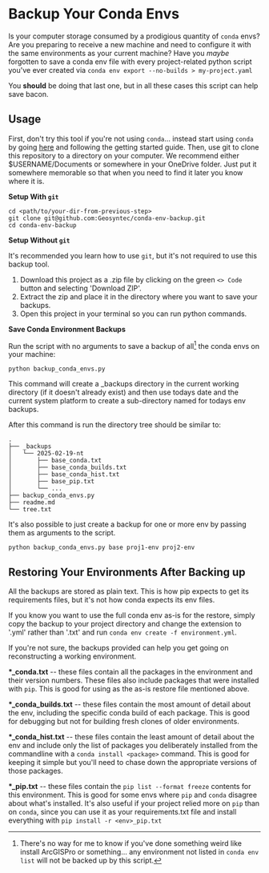 # Backup Your Conda Envs

Is your computer storage consumed by a prodigious quantity of `conda` envs?
Are you preparing to receive a new machine and need to configure it with the same environments as your current machine?
Have you _maybe_ forgotten to save a conda env file with every project-related python script you've ever created via
`conda env export --no-builds > my-project.yaml`

You **should** be doing that last one, but in all these cases this script can help save bacon.

## Usage

First, don't try this tool if you're not using `conda`... instead start using `conda` by going [here](https://github.com/Geosyntec/conda_init) and following the getting started guide.
Then, use git to clone this repository to a directory on your computer.
We recommend either $USERNAME/Documents or somewhere in your OneDrive folder.
Just put it somewhere memorable so that when you need to find it later you know where it is.

**Setup With `git`**

```
cd <path/to/your-dir-from-previous-step>
git clone git@github.com:Geosyntec/conda-env-backup.git
cd conda-env-backup
```

**Setup Without `git`**

It's recommended you learn how to use `git`, but it's not required to use this backup tool.

1. Download this project as a .zip file by clicking on the green `<> Code` button and selecting 'Download ZIP'.
2. Extract the zip and place it in the directory where you want to save your backups.
3. Open this project in your terminal so you can run python commands.

**Save Conda Environment Backups**

Run the script with no arguments to save a backup of all[^1] the conda envs on your machine:

```
python backup_conda_envs.py
```

This command will create a \_backups directory in the current working directory (if it doesn't already exist) and then use todays date and the current system platform to create a sub-directory named for todays env backups.

After this command is run the directory tree should be similar to:

```
.
├── _backups
│   └── 2025-02-19-nt
│       ├── base_conda.txt
│       ├── base_conda_builds.txt
│       ├── base_conda_hist.txt
│       ├── base_pip.txt
│       └── ...
├── backup_conda_envs.py
├── readme.md
└── tree.txt
```

It's also possible to just create a backup for one or more env by passing them as arguments to the script.

```
python backup_conda_envs.py base proj1-env proj2-env
```

[^1]: There's no way for me to know if you've done something weird like install ArcGISPro or something... any environment not listed in `conda env list` will not be backed up by this script.

## Restoring Your Environments After Backing up

All the backups are stored as plain text.
This is how pip expects to get its requirements files, but it's not how conda expects its env files.

If you know you want to use the full conda env as-is for the restore, simply copy the backup to your project directory and change the extension to '.yml' rather than '.txt' and run
`conda env create -f environment.yml`.

If you're not sure, the backups provided can help you get going on reconstructing a working environment.

**\*\_conda.txt** -- these files contain all the packages in the environment and their version numbers. These files also include packages that were installed with `pip`.
This is good for using as the as-is restore file mentioned above.

**\*\_conda_builds.txt** -- these files contain the most amount of detail about the env, including the specific conda build of each package.
This is good for debugging but not for building fresh clones of older environments.

**\*\_conda_hist.txt** -- these files contain the least amount of detail about the env and include only the list of packages you deliberately installed from the commandline with a `conda install <package>` command.
This is good for keeping it simple but you'll need to chase down the appropriate versions of those packages.

**\*\_pip.txt** -- these files contain the `pip list --format freeze` contents for this environment.
This is good for some envs where `pip` and `conda` disagree about what's installed.
It's also useful if your project relied more on `pip` than on `conda`, since you can use it as your requirements.txt file and install everything with `pip install -r <env>_pip.txt`
